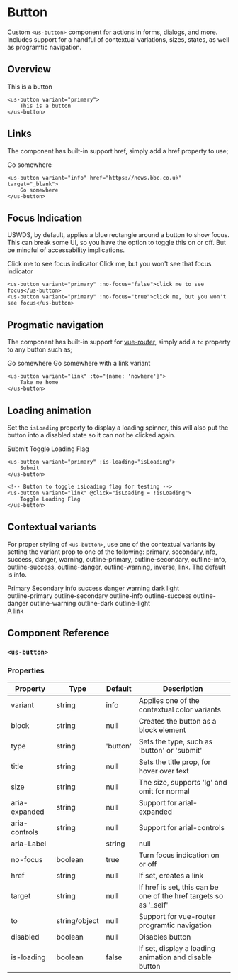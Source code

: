 # Button

Custom `<us-button>` component for actions in forms, dialogs, and more. Includes support for a handful of contextual variations, sizes, states, as well as programtic navigation.

## Overview

<us-button variant="primary" class="mt-4">This is a button</us-button>

``` vue
<us-button variant="primary">
    This is a button
</us-button>
```

## Links

The component has built-in support href, simply add a href property to use;

<us-button variant="info" href="https://news.bbc.co.uk" target="_blank" class="mb-1">Go somewhere</us-button>

``` vue
<us-button variant="info" href="https://news.bbc.co.uk" target="_blank">
    Go somewhere
</us-button>
```

## Focus Indication

USWDS, by default, applies a blue rectangle around a button to show focus. This can break some UI, so you have the option to toggle this on or off. But be mindful of accessability implications.

<div class="mt-3 mb-3">
    <us-button variant="primary" :no-focus="false">Click me to see focus indicator</us-button>
    <us-button variant="primary" :no-focus="true">Click me, but you won't see that focus indicator</us-button>
</div>

``` vue
<us-button variant="primary" :no-focus="false">click me to see focus</us-button>
<us-button variant="primary" :no-focus="true">click me, but you won't see focus</us-button>
```

## Progmatic navigation

The component has built-in support for [vue-router](https://router.vuejs.org/), simply add a `to` property to any button such as;

<div class="mt-3 mb-3">
<us-button variant="danger" :to="{name: 'nowhere'}" class="mb-1">Go somewhere</us-button>
<us-button variant="link" :to="{name: 'nowhere'}" class="mb-1">Go somewhere with a link variant</us-button>
</div>

``` vue
<us-button variant="link" :to="{name: 'nowhere'}">
    Take me home
</us-button>
```


## Loading animation

Set the `isLoading` property to display a loading spinner, this will also put the button into a disabled state so it can not be clicked again.

<div class="mt-3 mb-3">
<us-button variant="primary" class="mr-3" :is-loading="isLoading">Submit</us-button>
<us-button size="sm" variant="link" @click="isLoading = !isLoading">Toggle Loading Flag</us-button>
</div>

``` vue
<us-button variant="primary" :is-loading="isLoading">
    Submit
</us-button>

<!-- Button to toggle isLoading flag for testing -->
<us-button variant="link" @click="isLoading = !isLoading">
    Toggle Loading Flag
</us-button>
```

## Contextual variants

For proper styling of `<us-button>`, use one of the contextual variants by setting the variant prop to one of the following: primary,
secondary,info, success, danger, warning, outline-primary, outline-secondary, outline-info, outline-success, outline-danger,
outline-warning, inverse, link. The default is info.

<div class="mt-3 mb-3">
    <!--<us-button v-for="variant in btnVariants" :key="variant" :variant="variant" class="mr-2 mb-1">{{variant}}</us-button>-->
    <div>
        <us-button variant="primary" class="mr-1 mb-2">Primary</us-button>
        <us-button variant="secondary" class="mr-1 mb-2">Secondary</us-button>
        <us-button variant="info" class="mr-1 mb-2">info</us-button>
        <us-button variant="success" class="mr-1 mb-2">success</us-button>
        <us-button variant="danger" class="mr-1 mb-2">danger</us-button>
        <us-button variant="warning" class="mr-1 mb-2">warning</us-button>
        <us-button variant="dark" class="mr-1 mb-2">dark</us-button>
        <us-button variant="light" class="mr-1 mb-2">light</us-button>
    </div>
    <div>
        <us-button variant="outline-primary" class="mr-1 mb-2">outline-primary</us-button>
        <us-button variant="outline-secondary" class="mr-1 mb-2">outline-secondary</us-button>
        <us-button variant="outline-info" class="mr-1 mb-2">outline-info</us-button>
        <us-button variant="outline-success" class="mr-1 mb-2">outline-success</us-button>
        <us-button variant="outline-danger" class="mr-1 mb-2">outline-danger</us-button>
        <us-button variant="outline-warning" class="mr-1 mb-2">outline-warning</us-button>
        <us-button variant="outline-dark" class="mr-1 mb-2">outline-dark</us-button>
        <us-button variant="outline-light" class="mr-1 mb-2">outline-light</us-button>
    </div>
    <div>
        <us-button variant="link" class="mb-1 mb-1">A link</us-button>
    </div>
</div>

## Component Reference

### `<us-button>`

### Properties 

| Property | Type  | Default | Description |
| -------- | ----- | ------- | ----------- | 
| variant  | string | info | Applies one of the contextual color variants |
| block | string | null | Creates the button as a block element |
| type | string | 'button' | Sets the type, such as 'button' or 'submit'
| title | string | null | Sets the title prop, for hover over text  |
| size | string | null | The size, supports 'lg' and omit for normal |
| aria-expanded | string | null | Support for arial-expanded |
| aria-controls | string | null | Support for arial-controls |
| aria-Label | | string  | null | Support for arial-label |
| no-focus | boolean | true | Turn focus indication on or off |
| href | string | null | If set, creates a link |
| target | string  | null | If href is set, this can be one of the href targets so as '_self' |
| to | string/object | null | Support for vue-router programtic navigation |
| disabled | boolean | null | Disables button |
| is-loading | boolean | false | If set, display a loading animation and disable button |

<script>
export default {
    data() {
        return {
            isLoading: true,
            btnVariants: [
                'primary',
                'secondary',
                'info',
                'success',
                'danger',
                'warning',
                'light',
                'dark',
                'outline-primary',
                'outline-secondary',
                'outline-info',
                'outline-success',
                'outline-danger',
                'outline-warning',
                'outline-light',
                'outline-dark'             
            ]
        };
    }
}
</script>